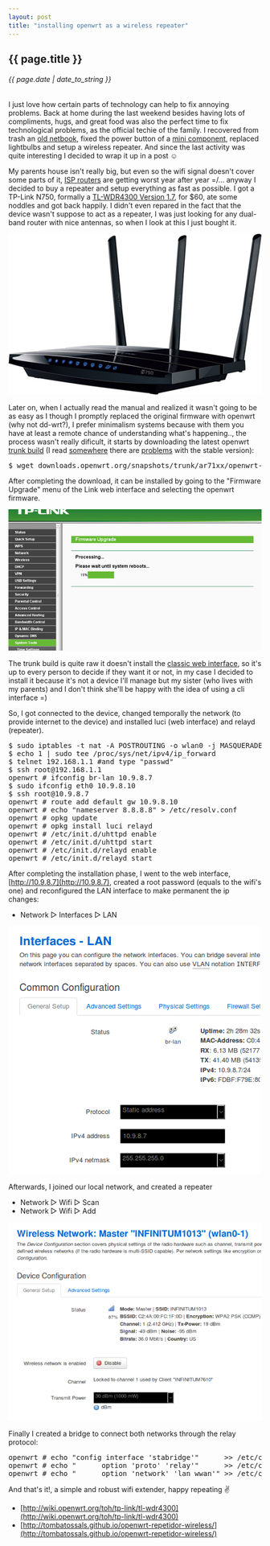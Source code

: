 ```yaml
---
layout: post
title: "installing openwrt as a wireless repeater"
---
```


## {{ page.title }}

###### {{ page.date | date_to_string }}

I just love how certain parts of technology can help to fix annoying problems. Back at home during the last weekend besides having lots of compliments, hugs, and great food was also the perfect time to fix technological problems, as the official techie of the family. I recovered from trash an [old netbook](http://www.laptopmag.com/review/laptops/lenovo-ideapad-s10e.aspx), fixed the power button of a [mini component](http://www.lg.com/ae/support-product/lg-LX-U250D), replaced lightbulbs and setup a wireless repeater. And since the last activity was quite interesting I decided to wrap it up in a post &#9786;

My parents house isn't really big, but even so the wifi signal doesn't cover some parts of it, [ISP routers](http://www.ebay.com/ctg/2Wire-2701HG-T-54-Mbps-4-Port-10-100-Wireless-G-Router-/110406908) are getting worst year after year =/... anyway I decided to buy a repeater and setup everything as fast as possible. I got a TP-Link N750, formally a [TL-WDR4300 Version 1.7](http://www.amazon.com/TP-LINK-TL-WDR4300-Wireless-Gigabit-300Mbps/dp/B0088CJT4U), for $60, ate some noddles and got back happily. I didn't even repared in the fact that the device wasn't suppose to act as a repeater, I was just looking for any dual-band router with nice antennas, so when I look at this I just bought it.

**[![](/assets/img/98.jpg)](/assets/img/98.jpg)**

Later on, when I actually read the manual and realized it wasn't going to be as easy as I though I promptly replaced the original firmware with openwrt (why not dd-wrt?), I prefer minimalism systems because with them you have at least a remote chance of understanding what's happening.., the process wasn't really dificult, it starts by downloading the latest openwrt [trunk build](http://downloads.openwrt.org/snapshots/trunk/ar71xx/) (I read [somewhere](https://forum.openwrt.org/viewtopic.php?pid=228641#p228641) there are [problems](https://forum.openwrt.org/viewtopic.php?id=48226) with the stable version):

<pre class="sh_sh">
$ wget downloads.openwrt.org/snapshots/trunk/ar71xx/openwrt-ar71xx-generic-tl-wdr4300-v1-squashfs-factory.bin
</pre>

After completing the download, it can be installed by going to the "Firmware Upgrade" menu of the Link web interface and selecting the openwrt firmware.

**[![](/assets/img/99.png)](/assets/img/99.png)**

The trunk build is quite raw it doesn't install the [classic web interface](luci.subsignal.org), so it's up to every person to decide if they want it or not, in my case I decided to install it because it's not a device I'll manage but my sister (who lives with my parents) and I don't think she'll be happy with the idea of using a cli interface =)

So, I got connected to the device, changed temporally the network (to provide internet to the device) and installed luci (web interface) and relayd (repeater).

<pre class="sh_sh">
$ sudo iptables -t nat -A POSTROUTING -o wlan0 -j MASQUERADE #share temporally wireless internet
$ echo 1 | sudo tee /proc/sys/net/ipv4/ip_forward 
$ telnet 192.168.1.1 #and type "passwd"
$ ssh root@192.168.1.1
openwrt # ifconfig br-lan 10.9.8.7
$ sudo ifconfig eth0 10.9.8.10
$ ssh root@10.9.8.7
openwrt # route add default gw 10.9.8.10
openwrt # echo "nameserver 8.8.8.8" &gt; /etc/resolv.conf
openwrt # opkg update
openwrt # opkg install luci relayd
openwrt # /etc/init.d/uhttpd enable
openwrt # /etc/init.d/uhttpd start
openwrt # /etc/init.d/relayd enable
openwrt # /etc/init.d/relayd start
</pre>

After completing the installation phase, I went to the web interface, [http://10.9.8.7](http://10.9.8.7), created a root password (equals to the wifi's one) and reconfigured the LAN interface to make permanent the ip changes:

- Network &#x25B7; Interfaces &#x25B7; LAN

**[![](/assets/img/100.png)](/assets/img/100.png)**

Afterwards, I joined our local network, and created a repeater

- Network &#x25B7; Wifi &#x25B7; Scan
- Network &#x25B7; Wifi &#x25B7; Add

**[![](/assets/img/101.png)](/assets/img/101.png)**

Finally I created a bridge to connect both networks through the relay protocol:

<pre class="sh_sh">
openwrt # echo "config interface 'stabridge'"      &gt;&gt; /etc/config/network
openwrt # echo "      option 'proto' 'relay'"      &gt;&gt; /etc/config/network
openwrt # echo "      option 'network' 'lan wwan'" &gt;&gt; /etc/config/network
</pre>

And that's it!, a simple and robust wifi extender, happy repeating &#9996;

- [http://wiki.openwrt.org/toh/tp-link/tl-wdr4300](http://wiki.openwrt.org/toh/tp-link/tl-wdr4300)
- [http://tombatossals.github.io/openwrt-repetidor-wireless/](http://tombatossals.github.io/openwrt-repetidor-wireless/)

